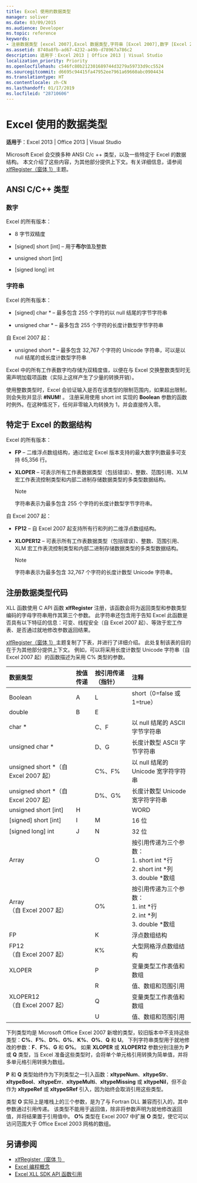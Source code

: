 ```yaml
---
title: Excel 使用的数据类型
manager: soliver
ms.date: 03/09/2015
ms.audience: Developer
ms.topic: reference
keywords:
- 注册数据类型 [excel 2007],Excel 数据类型,字符串 [Excel 2007],数字 [Excel 2007],数据结构 [Excel 2007],数据类型 [Excel 2007]
ms.assetid: 8740a8fb-ad67-4232-a49b-d78967a786c2
description: 适用于：Excel 2013 | Office 2013 | Visual Studio
localization_priority: Priority
ms.openlocfilehash: c546fc80b212301689744d3279a59733d9cc5524
ms.sourcegitcommit: d6695c94415fa47952ee7961a69660abc0904434
ms.translationtype: HT
ms.contentlocale: zh-CN
ms.lasthandoff: 01/17/2019
ms.locfileid: "28710606"
---
```

# <a name="data-types-used-by-excel"></a>Excel 使用的数据类型

**适用于**：Excel 2013 | Office 2013 | Visual Studio 
  
Microsoft Excel 会交换多种 ANSI C/c ++ 类型，以及一些特定于 Excel 的数据结构。 本文介绍了这些内容，为其他部分提供上下文。有关详细信息，请参阅 [xlfRegister（窗体 1）](xlfregister-form-1.md)主题。 
  
## <a name="ansi-cc-types"></a>ANSI C/C++ 类型

### <a name="numbers"></a>数字

Excel 的所有版本：
  
- 8 字节双精度
    
- [signed] short [int] &ndash; 用于**布尔**值及整数 
    
- unsigned short [int]
    
- [signed long] int
    
### <a name="strings"></a>字符串

Excel 的所有版本：
  
- [signed] char \* &ndash; 最多包含 255 个字符的以 null 结尾的字节字符串
    
- unsigned char \* &ndash; 最多包含 255 个字符的长度计数型字节字符串
    
自 Excel 2007 起：
  
- unsigned short \* &ndash; 最多包含 32,767 个字符的 Unicode 字符串，可以是以 null 结尾的或长度计数型字符串
    
Excel 中的所有工作表数字均存储为双精度值，以便在与 Excel 交换整数类型时无需声明加载项函数（实际上这样产生了少量的转换开销）。
  
使用整数类型时，Excel 会验证输入是否在该类型的限制范围内，如果超出限制，则会失败并显示 **#NUM!** 。 注册采用使用 short int 实现的 **Boolean** 参数的函数时例外。在这种情况下，任何非零输入均转换为 1，并会直接传入零。 
  
## <a name="excel-specific-data-structures"></a>特定于 Excel 的数据结构

Excel 的所有版本：
  
- **FP** &ndash; 二维浮点数组结构，通过给定 Excel 版本支持的最大数字列数最多可支持 65,356 行。 
    
- **XLOPER** &ndash; 可表示所有工作表数据类型（包括错误）、整数、范围引用、XLM 宏工作表流控制类型和内部二进制存储数据类型的多类型数据结构。 
    
   > [!NOTE]
   > 字符串表示为最多包含 255 个字符的长度计数型字节字符串。 
  
自 Excel 2007 起：
  
- **FP12** &ndash; 自 Excel 2007 起支持所有行和列的二维浮点数组结构。 
    
- **XLOPER12** &ndash; 可表示所有工作表数据类型（包括错误）、整数、范围引用、XLM 宏工作表流控制类型和内部二进制存储数据类型的多类型数据结构。 
    
   > [!NOTE]
   > 字符串表示为最多包含 32,767 个字符的长度计数型 Unicode 字符串。 
  
## <a name="registration-data-type-codes"></a>注册数据类型代码

XLL 函数使用 C API 函数 **xlfRegister** 注册，该函数会将为返回类型和参数类型编码的字母字符串用作其第三个参数。 此字符串还包含用于告知 Excel 此函数是否具有以下特征的信息：可变、线程安全（自 Excel 2007 起）、等效于宏工作表、是否通过就地修改参数返回结果。
  
[xlfRegister（窗体 1）](xlfregister-form-1.md)主题复制了下表，并进行了详细介绍。 此处复制该表的目的在于为其他部分提供上下文。 例如，可以将采用长度计数型 Unicode 字符串（自 Excel 2007 起）的函数描述为采用 C% 类型的参数。 
  
|数据类型|按值传递|按引用传递（指针）|注释|
|:-----|:-----|:-----|:-----|
|Boolean  <br/> |A  <br/> |L  <br/> |short（0=false 或 1=true）  <br/> |
|double  <br/> |B  <br/> |E  <br/> ||
|char \*  <br/> ||C、F  <br/> |以 null 结尾的 ASCII 字节字符串  <br/> |
|unsigned char \*  <br/> ||D、G  <br/> |长度计数型 ASCII 字节字符串  <br/> |
|unsigned short \*（自 Excel 2007 起）  <br/> ||C%、F%  <br/> |以 null 结尾的 Unicode 宽字符字符串  <br/> |
|unsigned short \*（自 Excel 2007 起）  <br/> ||D%、G%  <br/> |长度计数型 Unicode 宽字符字符串  <br/> |
|unsigned short [int]  <br/> |H  <br/> ||WORD  <br/> |
|[signed] short [int]  <br/> |I  <br/> |M  <br/> |16 位  <br/> |
|[signed long] int  <br/> |J  <br/> |N  <br/> |32 位  <br/> |
|Array  <br/> ||O  <br/> | 按引用传递为三个参数：  <br/>1. short int \*行  <br/>2. short int \*列  <br/>3. double \*数组  <br/> |
|Array  <br/> （自 Excel 2007 起）  <br/> ||O%  <br/> | 按引用传递为三个参数：  <br/>1. int \*行  <br/>2. int \*列  <br/>3. double \*数组  <br/> |
|FP  <br/> ||K  <br/> |浮点数组结构  <br/> |
|FP12  <br/> （自 Excel 2007 起）  <br/> ||K%  <br/> |大型网格浮点数组结构  <br/> |
|XLOPER  <br/> ||P  <br/> |变量类型工作表值和数组  <br/> |
|||R  <br/> |值、数组和范围引用  <br/> |
|XLOPER12  <br/> （自 Excel 2007 起）  <br/> ||Q  <br/> |变量类型工作表值和数组  <br/> |
|||U  <br/> |值、数组和范围引用  <br/> |
   
下列类型均是 Microsoft Office Excel 2007 新增的类型，较旧版本中不支持这些类型：**C%**、**F%**、**D%**、**G%**、**K%**、**O%**、**Q** 和 **U**。 下列字符串类型用于就地修改的参数：**F**、**F%**、**G** 和 **G%**。 如果 **XLOPER** 或 **XLOPER12** 参数分别注册为 **P** 或 **Q** 类型，当 Excel 准备这些类型时，会将单个单元格引用转换为简单值，并将多单元格引用转换为数组。 
  
**P** 和 **Q** 类型始终作为下列类型之一引入函数：**xltypeNum**、**xltypeStr**、**xltypeBool**、**xltypeErr**、**xltypeMulti**、**xltypeMissing** 或 **xltypeNil**，但不会作为 **xltypeRef** 或 **xltypeSRef** 引入，因为始终会取消引用这些类型。 
  
类型 **O** 实际上是堆栈上的三个参数，是为了与 Fortran DLL 兼容而引入的，其中参数通过引用传递。 该类型不能用于返回值，除非将参数声明为就地修改返回值，并将结果置于引用值中。 **O%** 类型在 Excel 2007 中扩展 **O** 类型，使它可以访问范围大于 Office Excel 2003 网格的数组。 
  
## <a name="see-also"></a>另请参阅

- [xlfRegister（窗体 1）](xlfregister-form-1.md)
- [Excel 编程概念](excel-programming-concepts.md)
- [Excel XLL SDK API 函数引用](excel-xll-sdk-api-function-reference.md)

